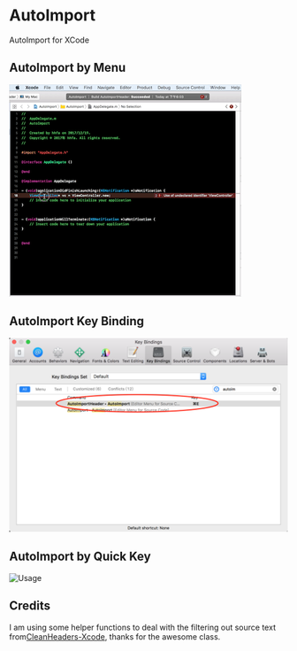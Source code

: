 # AutoImport
AutoImport for XCode
## AutoImport by Menu

![Usage](AutoImport1.gif)

## AutoImport Key Binding

![Usage](AutoImport2.png)

## AutoImport by Quick Key 

![Usage](AutoImport3.gif)
## Credits

I am using some helper functions to deal with the filtering out source text from[CleanHeaders-Xcode](https://github.com/insanoid/CleanHeaders-Xcode), thanks for the awesome class.
